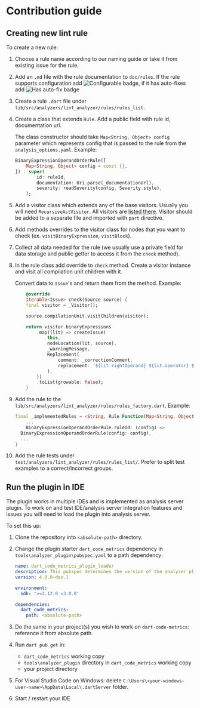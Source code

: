 # Contribution guide

## Creating new lint rule

To create a new rule:

1. Choose a rule name according to our naming guide or take it from existing issue for the rule.
2. Add an `.md` file with the rule documentation to `doc/rules`. If the rule supports configuration add ![Configurable](https://img.shields.io/badge/-configurable-informational) badge, if it has auto-fixes add ![Has auto-fix](https://img.shields.io/badge/-has%20auto--fix-success) badge
3. Create a rule `.dart` file under `lib/src/analyzers/lint_analyzer/rules/rules_list`.
4. Create a class that extends `Rule`. Add a public field with rule id, documentation url.

    The class constructor should take `Map<String, Object> config` parameter which represents config that is passed to the rule from the `analysis_options.yaml`. Example:

    ```dart
    BinaryExpressionOperandOrderRule([
        Map<String, Object> config = const {},
    ]) : super(
            id: ruleId,
            documentation: Uri.parse(_documentationUrl),
            severity: readSeverity(config, Severity.style),
        );
    ```

5. Add a visitor class which extends any of the base visitors. Usually you will need `RecursiveAstVisitor`. All visitors are [listed there](https://github.com/dart-lang/sdk/blob/master/pkg/analyzer/lib/dart/ast/visitor.dart). Visitor should be added to a separate file and imported with `part` directive.
6. Add methods overrides to the visitor class for nodes that you want to check (ex. `visitBinaryExpression`, `visitBlock`).
7. Collect all data needed for the rule (we usually use a private field for data storage and public getter to access it from the `check` method).
8. In the rule class add override to `check` method. Create a visitor instance and visit all compilation unit children with it.

    Convert data to `Issue`'s and return them from the method. Example:

    ```dart
        @override
        Iterable<Issue> check(Source source) {
        final visitor = _Visitor();

        source.compilationUnit.visitChildren(visitor);

        return visitor.binaryExpressions
            .map((lit) => createIssue(
                this,
                nodeLocation(lit, source),
                _warningMessage,
                Replacement(
                    comment: _correctionComment,
                    replacement: '${lit.rightOperand} ${lit.operator} ${lit.leftOperand}',
                ),
            ))
            .toList(growable: false);
        }
    ```

9. Add the rule to the `lib/src/analyzers/lint_analyzer/rules/rules_factory.dart`. Example:

    ```dart
    final _implementedRules = <String, Rule Function(Map<String, Object>)>{
        ...
        BinaryExpressionOperandOrderRule.ruleId: (config) =>
      BinaryExpressionOperandOrderRule(config: config),
      ...
    }
    ```

10. Add the rule tests under `test/analyzers/lint_analyzer/rules/rules_list/`. Prefer to split test examples to a correct/incorrect groups.

## Run the plugin in IDE

The plugin works in multiple IDEs and is implemented as analysis server plugin. To work on and test IDE/analysis server integration features and issues you
will need to load the plugin into analysis server.

To set this up:

1. Clone the repository into `<absolute-path>` directory.
2. Change the plugin starter `dart_code_metrics` dependency in `tools\analyzer_plugin\pubspec.yaml` to a path dependency:

    ```yaml
    name: dart_code_metrics_plugin_loader
    description: This pubspec determines the version of the analyzer plugin to load.
    version: 4.0.0-dev.1

    environment:
      sdk: '>=2.12.0 <3.0.0'

    dependencies:
      dart_code_metrics:
        path: <absolute-path>
    ```

3. Do the same in your project(s) you wish to work on `dart-code-metrics`: reference it from absolute path.
4. Run `dart pub get` in:
   - `dart_code_metrics` working copy
   - `tools\analyzer_plugin` directory in `dart_code_metrics` working copy
   - your project directory
5. For Visual Studio Code on Windows: delete `C:\Users\<your-windows-user-name>\AppData\Local\.dartServer` folder.
6. Start / restart your IDE
